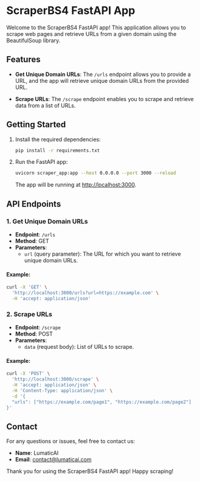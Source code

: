# ScraperBS4 FastAPI App

Welcome to the ScraperBS4 FastAPI app! This application allows you to scrape web pages and retrieve URLs from a given domain using the BeautifulSoup library.

## Features

- **Get Unique Domain URLs**: The `/urls` endpoint allows you to provide a URL, and the app will retrieve unique domain URLs from the provided URL.

- **Scrape URLs**: The `/scrape` endpoint enables you to scrape and retrieve data from a list of URLs.

## Getting Started

1. Install the required dependencies:

   ```bash
   pip install -r requirements.txt
   ```

2. Run the FastAPI app:

   ```bash
   uvicorn scraper_app:app --host 0.0.0.0 --port 3000 --reload
   ```

   The app will be running at [http://localhost:3000](http://localhost:3000).

## API Endpoints

### 1. Get Unique Domain URLs

- **Endpoint**: `/urls`
- **Method**: GET
- **Parameters**:
  - `url` (query parameter): The URL for which you want to retrieve unique domain URLs.

#### Example:

```bash
curl -X 'GET' \
  'http://localhost:3000/urls?url=https://example.com' \
  -H 'accept: application/json'
```

### 2. Scrape URLs

- **Endpoint**: `/scrape`
- **Method**: POST
- **Parameters**:
  - `data` (request body): List of URLs to scrape.

#### Example:

```bash
curl -X 'POST' \
  'http://localhost:3000/scrape' \
  -H 'accept: application/json' \
  -H 'Content-Type: application/json' \
  -d '{
  "urls": ["https://example.com/page1", "https://example.com/page2"]
}'
```

## Contact

For any questions or issues, feel free to contact us:

- **Name**: LumaticAI
- **Email**: contact@lumaticai.com

Thank you for using the ScraperBS4 FastAPI app! Happy scraping!
